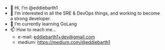 - 👋 Hi, I’m @eddiebarth1
- 👀 I’m interested in all the SRE & DevOps things, and working to become a strong developer.
- 🌱 I’m currently learning GoLang
- 📫 How to reach me...
    * e-mail: eddiebarth1+dev@gmail.com
    * medium: https://medium.com/@eddiebarth1

<!---
eddiebarth1/eddiebarth1 is a ✨ special ✨ repository because its `README.md` (this file) appears on your GitHub profile.
You can click the Preview link to take a look at your changes.
--->
